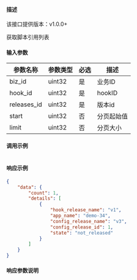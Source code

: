 #### 描述

该接口提供版本：v1.0.0+

获取脚本引用列表

#### 输入参数

| 参数名称    | 参数类型 | 必选 | 描述       |
| ----------- | -------- | ---- | ---------- |
| biz_id      | uint32   | 是   | 业务ID     |
| hook_id     | uint32   | 是   | hookID     |
| releases_id | uint32   | 是   | 版本id     |
| start       | uint32   | 否   | 分页起始值 |
| limit       | uint32   | 否   | 分页大小   |

#### 调用示例

```json

```

#### 响应示例

```json
{
    "data": {
        "count": 1,
        "details": [
            {
                "hook_release_name": "v1",
                "app_name": "demo-34",
                "config_release_name": "v3",
                "config_release_id": 1,
                "state": "not_released"
            }
        ]
    }
}
```

#### 响应参数说明

